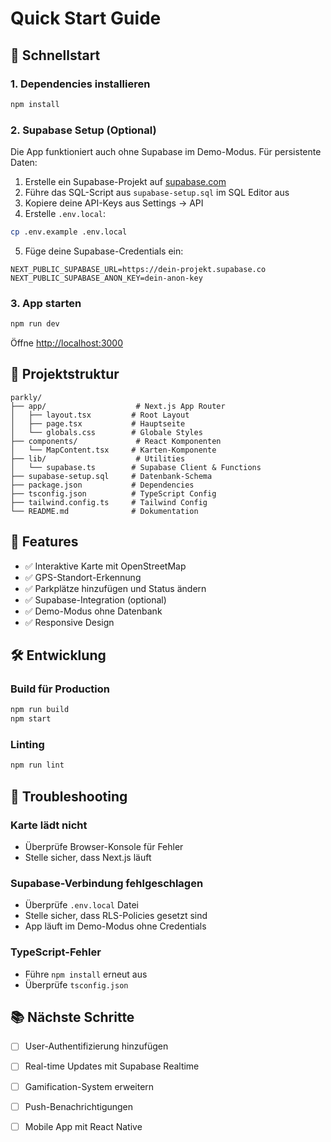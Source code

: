 # Quick Start Guide

## 🚀 Schnellstart

### 1. Dependencies installieren

```bash
npm install
```

### 2. Supabase Setup (Optional)

Die App funktioniert auch ohne Supabase im Demo-Modus. Für persistente Daten:

1. Erstelle ein Supabase-Projekt auf [supabase.com](https://supabase.com)
2. Führe das SQL-Script aus `supabase-setup.sql` im SQL Editor aus
3. Kopiere deine API-Keys aus Settings → API
4. Erstelle `.env.local`:

```bash
cp .env.example .env.local
```

5. Füge deine Supabase-Credentials ein:

```env
NEXT_PUBLIC_SUPABASE_URL=https://dein-projekt.supabase.co
NEXT_PUBLIC_SUPABASE_ANON_KEY=dein-anon-key
```

### 3. App starten

```bash
npm run dev
```

Öffne [http://localhost:3000](http://localhost:3000)

## 📁 Projektstruktur

```
parkly/
├── app/                    # Next.js App Router
│   ├── layout.tsx         # Root Layout
│   ├── page.tsx           # Hauptseite
│   └── globals.css        # Globale Styles
├── components/             # React Komponenten
│   └── MapContent.tsx     # Karten-Komponente
├── lib/                    # Utilities
│   └── supabase.ts        # Supabase Client & Functions
├── supabase-setup.sql     # Datenbank-Schema
├── package.json           # Dependencies
├── tsconfig.json          # TypeScript Config
├── tailwind.config.ts     # Tailwind Config
└── README.md              # Dokumentation
```

## 🎯 Features

- ✅ Interaktive Karte mit OpenStreetMap
- ✅ GPS-Standort-Erkennung
- ✅ Parkplätze hinzufügen und Status ändern
- ✅ Supabase-Integration (optional)
- ✅ Demo-Modus ohne Datenbank
- ✅ Responsive Design

## 🛠️ Entwicklung

### Build für Production

```bash
npm run build
npm start
```

### Linting

```bash
npm run lint
```

## 🔧 Troubleshooting

### Karte lädt nicht
- Überprüfe Browser-Konsole für Fehler
- Stelle sicher, dass Next.js läuft

### Supabase-Verbindung fehlgeschlagen
- Überprüfe `.env.local` Datei
- Stelle sicher, dass RLS-Policies gesetzt sind
- App läuft im Demo-Modus ohne Credentials

### TypeScript-Fehler
- Führe `npm install` erneut aus
- Überprüfe `tsconfig.json`

## 📚 Nächste Schritte

- [ ] User-Authentifizierung hinzufügen
- [ ] Real-time Updates mit Supabase Realtime
- [ ] Gamification-System erweitern
- [ ] Push-Benachrichtigungen
- [ ] Mobile App mit React Native


